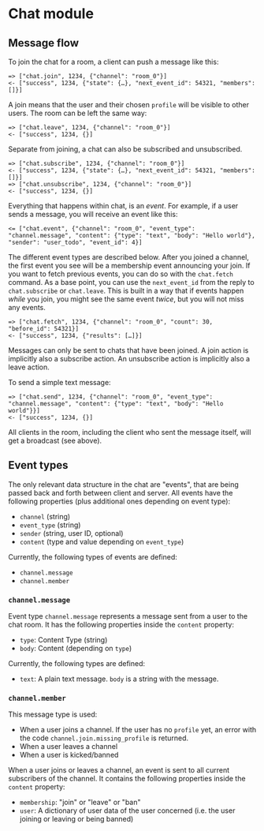 # Chat module

## Message flow

To join the chat for a room, a client can push a message like this:

    => ["chat.join", 1234, {"channel": "room_0"}]
    <- ["success", 1234, {"state": {…}, "next_event_id": 54321, "members": []}]

A join means that the user and their chosen `profile` will be visible to other users.
The room can be left the same way:

    => ["chat.leave", 1234, {"channel": "room_0"}]
    <- ["success", 1234, {}]

Separate from joining, a chat can also be subscribed and unsubscribed.

    => ["chat.subscribe", 1234, {"channel": "room_0"}]
    <- ["success", 1234, {"state": {…}, "next_event_id": 54321, "members": []}]
    => ["chat.unsubscribe", 1234, {"channel": "room_0"}]
    <- ["success", 1234, {}]

Everything that happens within chat, is an *event*. For example, if a user sends a message, you will receive an event
like this:

    <= ["chat.event", {"channel": "room_0", "event_type": "channel.message", "content": {"type": "text", "body": "Hello world"}, "sender": "user_todo", "event_id": 4}]
    
The different event types are described below. After you joined a channel, the first event you see will be a membership
event announcing your join. If you want to fetch previous events, you can do so with the ``chat.fetch`` command. As
a base point, you can use the ``next_event_id`` from the reply to ``chat.subscribe`` or ``chat.leave``. This is built
in a way that if events happen *while* you join, you might see the same event *twice*, but you will not miss any events.

    => ["chat.fetch", 1234, {"channel": "room_0", "count": 30, "before_id": 54321}]
    <- ["success", 1234, {"results": […]}]

Messages can only be sent to chats that have been joined. A join action is implicitly also a subscribe action. An
unsubscribe action is implicitly also a leave action.

To send a simple text message:

    => ["chat.send", 1234, {"channel": "room_0", "event_type": "channel.message", "content": {"type": "text", "body": "Hello world"}}]
    <- ["success", 1234, {}]

All clients in the room, including the client who sent the message itself, will get a broadcast (see above).

## Event types

The only relevant data structure in the chat are "events", that are being passed back and forth between client and
server. All events have the following properties (plus additional ones depending on event type):

* ``channel`` (string)
* ``event_type`` (string)
* ``sender`` (string, user ID, optional)
* ``content`` (type and value depending on ``event_type``)

Currently, the following types of events are defined:

- ``channel.message``
- ``channel.member``


### ``channel.message``

Event type ``channel.message`` represents a message sent from a user to the chat room. It has the following properties
inside the ``content`` property:

* ``type``: Content Type (string)
* ``body``: Content (depending on ``type``)

Currently, the following types are defined:

* ``text``: A plain text message. ``body`` is a string with the message.

### ``channel.member``

This message type is used:

- When a user joins a channel.
  If the user has no ``profile`` yet, an error with the code ``channel.join.missing_profile`` is returned.
- When a user leaves a channel
- When a user is kicked/banned

When a user joins or leaves a channel, an event is sent to all current subscribers of the channel. It contains the
following properties inside the ``content`` property:

- ``membership``: "join" or "leave" or "ban"
- ``user``: A dictionary of user data of the user concerned (i.e. the user joining or leaving or being banned)
